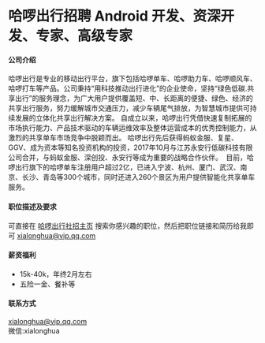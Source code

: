 哈啰出行招聘 Android 开发、资深开发、专家、高级专家
==========

#### 公司介绍
哈啰出行是专业的移动出行平台，旗下包括哈啰单车、哈啰助力车、哈啰顺风车、哈啰打车等产品。公司秉持“用科技推动出行进化”的企业使命，坚持“绿色低碳.共享出行”的服务理念，为广大用户提供覆盖短、中、长距离的便捷、绿色、经济的共享出行服务，努力缓解城市交通压力，减少车辆尾气排放，为智慧城市提供可持续发展的立体化共享出行解决方案。
自成立以来，哈啰出行凭借快速复制拓展的市场执行能力、产品技术驱动的车辆运维效率及整体运营成本的优秀控制能力，从激烈的共享单车市场竞争中脱颖而出。
哈啰出行先后获得蚂蚁金服、复星、GGV、成为资本等知名投资机构的投资，2017年10月与江苏永安行低碳科技有限公司合并，与蚂蚁金服、深创投、永安行等成为重要的战略合作伙伴。 
目前，哈啰出行旗下的哈啰单车注册用户超过2亿，已进入宁波、杭州、厦门、武汉、南京、长沙、青岛等300个城市，同时还进入260个景区为用户提供智能化共享单车服务。

#### 职位描述及要求
可直接在 [哈啰出行社招主页](https://app.mokahr.com/apply/hellobike/1851#/jobs/?keyword=Android&_k=wcpn5l) 搜索你感兴趣的职位，然后把职位链接和简历给我即可 [xialonghua@vip.qq.com](mailto:xialonghua@vip.qq.com)  

#### 薪资福利
- 15k-40k，年终2月左右
- 五险一金、餐补等

#### 联系方式
[xialonghua@vip.qq.com](mailto:xialonghua@vip.qq.com)  
微信:xialonghua
